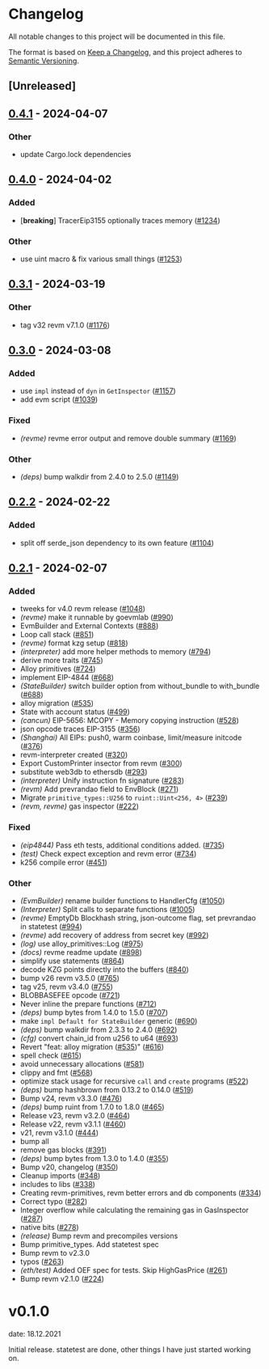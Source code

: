 # Changelog
All notable changes to this project will be documented in this file.

The format is based on [Keep a Changelog](https://keepachangelog.com/en/1.0.0/),
and this project adheres to [Semantic Versioning](https://semver.org/spec/v2.0.0.html).

## [Unreleased]

## [0.4.1](https://github.com/alexfertel/revm/compare/revme-v0.4.0...revme-v0.4.1) - 2024-04-07

### Other
- update Cargo.lock dependencies

## [0.4.0](https://github.com/bluealloy/revm/compare/revme-v0.3.1...revme-v0.4.0) - 2024-04-02

### Added
- [**breaking**] TracerEip3155 optionally traces memory ([#1234](https://github.com/bluealloy/revm/pull/1234))

### Other
- use uint macro & fix various small things ([#1253](https://github.com/bluealloy/revm/pull/1253))

## [0.3.1](https://github.com/bluealloy/revm/compare/revme-v0.3.0...revme-v0.3.1) - 2024-03-19

### Other
- tag v32 revm v7.1.0 ([#1176](https://github.com/bluealloy/revm/pull/1176))

## [0.3.0](https://github.com/bluealloy/revm/compare/revme-v0.2.2...revme-v0.3.0) - 2024-03-08

### Added
- use `impl` instead of `dyn` in `GetInspector` ([#1157](https://github.com/bluealloy/revm/pull/1157))
- add evm script ([#1039](https://github.com/bluealloy/revm/pull/1039))

### Fixed
- *(revme)* revme error output and remove double summary ([#1169](https://github.com/bluealloy/revm/pull/1169))

### Other
- *(deps)* bump walkdir from 2.4.0 to 2.5.0 ([#1149](https://github.com/bluealloy/revm/pull/1149))

## [0.2.2](https://github.com/bluealloy/revm/compare/revme-v0.2.1...revme-v0.2.2) - 2024-02-22

### Added
- split off serde_json dependency to its own feature ([#1104](https://github.com/bluealloy/revm/pull/1104))

## [0.2.1](https://github.com/bluealloy/revm/compare/revme-v0.2.0...revme-v0.2.1) - 2024-02-07

### Added
- tweeks for v4.0 revm release ([#1048](https://github.com/bluealloy/revm/pull/1048))
- *(revme)* make it runnable by goevmlab ([#990](https://github.com/bluealloy/revm/pull/990))
- EvmBuilder and External Contexts ([#888](https://github.com/bluealloy/revm/pull/888))
- Loop call stack ([#851](https://github.com/bluealloy/revm/pull/851))
- *(revme)* format kzg setup ([#818](https://github.com/bluealloy/revm/pull/818))
- *(interpreter)* add more helper methods to memory ([#794](https://github.com/bluealloy/revm/pull/794))
- derive more traits ([#745](https://github.com/bluealloy/revm/pull/745))
- Alloy primitives ([#724](https://github.com/bluealloy/revm/pull/724))
- implement EIP-4844 ([#668](https://github.com/bluealloy/revm/pull/668))
- *(StateBuilder)* switch builder option from without_bundle to with_bundle ([#688](https://github.com/bluealloy/revm/pull/688))
- alloy migration ([#535](https://github.com/bluealloy/revm/pull/535))
- State with account status ([#499](https://github.com/bluealloy/revm/pull/499))
- *(cancun)* EIP-5656: MCOPY - Memory copying instruction ([#528](https://github.com/bluealloy/revm/pull/528))
- json opcode traces EIP-3155 ([#356](https://github.com/bluealloy/revm/pull/356))
- *(Shanghai)* All EIPs: push0, warm coinbase, limit/measure initcode ([#376](https://github.com/bluealloy/revm/pull/376))
- revm-interpreter created ([#320](https://github.com/bluealloy/revm/pull/320))
- Export CustomPrinter insector from revm ([#300](https://github.com/bluealloy/revm/pull/300))
- substitute web3db to ethersdb ([#293](https://github.com/bluealloy/revm/pull/293))
- *(interpreter)* Unify instruction fn signature ([#283](https://github.com/bluealloy/revm/pull/283))
- *(revm)* Add prevrandao field to EnvBlock ([#271](https://github.com/bluealloy/revm/pull/271))
- Migrate `primitive_types::U256` to `ruint::Uint<256, 4>` ([#239](https://github.com/bluealloy/revm/pull/239))
- *(revm, revme)* gas inspector ([#222](https://github.com/bluealloy/revm/pull/222))

### Fixed
- *(eip4844)* Pass eth tests, additional conditions added. ([#735](https://github.com/bluealloy/revm/pull/735))
- *(test)* Check expect exception and revm error ([#734](https://github.com/bluealloy/revm/pull/734))
- k256 compile error ([#451](https://github.com/bluealloy/revm/pull/451))

### Other
- *(EvmBuilder)* rename builder functions to HandlerCfg ([#1050](https://github.com/bluealloy/revm/pull/1050))
- *(Interpreter)* Split calls to separate functions ([#1005](https://github.com/bluealloy/revm/pull/1005))
- *(revme)* EmptyDb Blockhash string, json-outcome flag, set prevrandao in statetest ([#994](https://github.com/bluealloy/revm/pull/994))
- *(revme)* add recovery of address from secret key ([#992](https://github.com/bluealloy/revm/pull/992))
- *(log)* use alloy_primitives::Log ([#975](https://github.com/bluealloy/revm/pull/975))
- *(docs)* revme readme update ([#898](https://github.com/bluealloy/revm/pull/898))
- simplify use statements ([#864](https://github.com/bluealloy/revm/pull/864))
- decode KZG points directly into the buffers ([#840](https://github.com/bluealloy/revm/pull/840))
- bump v26 revm v3.5.0 ([#765](https://github.com/bluealloy/revm/pull/765))
- tag v25, revm v3.4.0 ([#755](https://github.com/bluealloy/revm/pull/755))
- BLOBBASEFEE opcode ([#721](https://github.com/bluealloy/revm/pull/721))
- Never inline the prepare functions ([#712](https://github.com/bluealloy/revm/pull/712))
- *(deps)* bump bytes from 1.4.0 to 1.5.0 ([#707](https://github.com/bluealloy/revm/pull/707))
- make `impl Default for StateBuilder` generic ([#690](https://github.com/bluealloy/revm/pull/690))
- *(deps)* bump walkdir from 2.3.3 to 2.4.0 ([#692](https://github.com/bluealloy/revm/pull/692))
- *(cfg)* convert chain_id from u256 to u64 ([#693](https://github.com/bluealloy/revm/pull/693))
- Revert "feat: alloy migration ([#535](https://github.com/bluealloy/revm/pull/535))" ([#616](https://github.com/bluealloy/revm/pull/616))
- spell check ([#615](https://github.com/bluealloy/revm/pull/615))
- avoid unnecessary allocations ([#581](https://github.com/bluealloy/revm/pull/581))
- clippy and fmt ([#568](https://github.com/bluealloy/revm/pull/568))
- optimize stack usage for recursive `call` and `create` programs ([#522](https://github.com/bluealloy/revm/pull/522))
- *(deps)* bump hashbrown from 0.13.2 to 0.14.0 ([#519](https://github.com/bluealloy/revm/pull/519))
- Bump v24, revm v3.3.0 ([#476](https://github.com/bluealloy/revm/pull/476))
- *(deps)* bump ruint from 1.7.0 to 1.8.0 ([#465](https://github.com/bluealloy/revm/pull/465))
- Release v23, revm v3.2.0 ([#464](https://github.com/bluealloy/revm/pull/464))
- Release v22, revm v3.1.1 ([#460](https://github.com/bluealloy/revm/pull/460))
- v21, revm v3.1.0 ([#444](https://github.com/bluealloy/revm/pull/444))
- bump all
- remove gas blocks ([#391](https://github.com/bluealloy/revm/pull/391))
- *(deps)* bump bytes from 1.3.0 to 1.4.0 ([#355](https://github.com/bluealloy/revm/pull/355))
- Bump v20, changelog ([#350](https://github.com/bluealloy/revm/pull/350))
- Cleanup imports ([#348](https://github.com/bluealloy/revm/pull/348))
- includes to libs ([#338](https://github.com/bluealloy/revm/pull/338))
- Creating revm-primitives, revm better errors and db components  ([#334](https://github.com/bluealloy/revm/pull/334))
- Correct typo ([#282](https://github.com/bluealloy/revm/pull/282))
- Integer overflow while calculating the remaining gas in GasInspector ([#287](https://github.com/bluealloy/revm/pull/287))
- native bits ([#278](https://github.com/bluealloy/revm/pull/278))
- *(release)* Bump revm and precompiles versions
- Bump primitive_types. Add statetest spec
- Bump revm to v2.3.0
- typos ([#263](https://github.com/bluealloy/revm/pull/263))
- *(eth/test)* Added OEF spec for tests. Skip HighGasPrice ([#261](https://github.com/bluealloy/revm/pull/261))
- Bump revm v2.1.0 ([#224](https://github.com/bluealloy/revm/pull/224))
# v0.1.0
date: 18.12.2021

Initial release. statetest are done, other things I have just started working on.